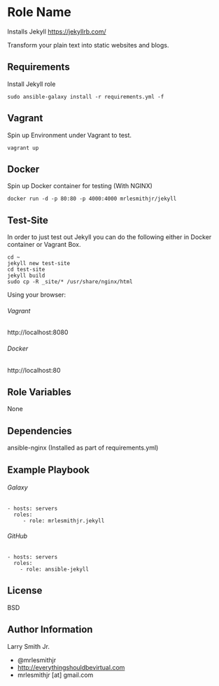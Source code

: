 Role Name
=========

Installs Jekyll https://jekyllrb.com/

Transform your plain text into static websites and blogs.

Requirements
------------

Install Jekyll role
````
sudo ansible-galaxy install -r requirements.yml -f
````

Vagrant
-------
Spin up Environment under Vagrant to test.
````
vagrant up
````

Docker
------
Spin up Docker container for testing (With NGINX)
````
docker run -d -p 80:80 -p 4000:4000 mrlesmithjr/jekyll
````

Test-Site
---------
In order to just test out Jekyll you can do the following either in Docker container or Vagrant Box.
````
cd ~
jekyll new test-site
cd test-site
jekyll build
sudo cp -R _site/* /usr/share/nginx/html
````
Using your browser:
###### Vagrant
http://localhost:8080
###### Docker
http://localhost:80

Role Variables
--------------

None

Dependencies
------------

ansible-nginx (Installed as part of requirements.yml)

Example Playbook
----------------

###### Galaxy
    - hosts: servers
      roles:
         - role: mrlesmithjr.jekyll

###### GitHub
    - hosts: servers
      roles:
        - role: ansible-jekyll

License
-------

BSD

Author Information
------------------

Larry Smith Jr.
- @mrlesmithjr
- http://everythingshouldbevirtual.com
- mrlesmithjr [at] gmail.com
